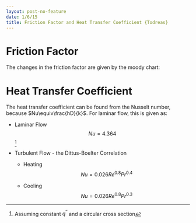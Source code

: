 ```yaml
---
layout: post-no-feature
date: 1/6/15
title: Friction Factor and Heat Transfer Coefficient {Todreas}
---
```



Friction Factor
===============

The changes in the friction factor are given by the moody chart:

Heat Transfer Coefficient
=========================

The heat transfer coefficient can be found from the Nusselt number,
because $Nu\equiv\frac{hD}{k}$. For laminar flow, this is given as:

-   Laminar Flow $$Nu=4.364$$ [^1]

-   Turbulent Flow - the Dittus-Boelter Correlation

    -   Heating $$Nu=0.026Re^{0.8}Pr^{0.4}$$

    -   Cooling $$Nu=0.026Re^{0.8}Pr^{0.3}$$

[^1]: Assuming constant $q^{''}$ and a circular cross section
